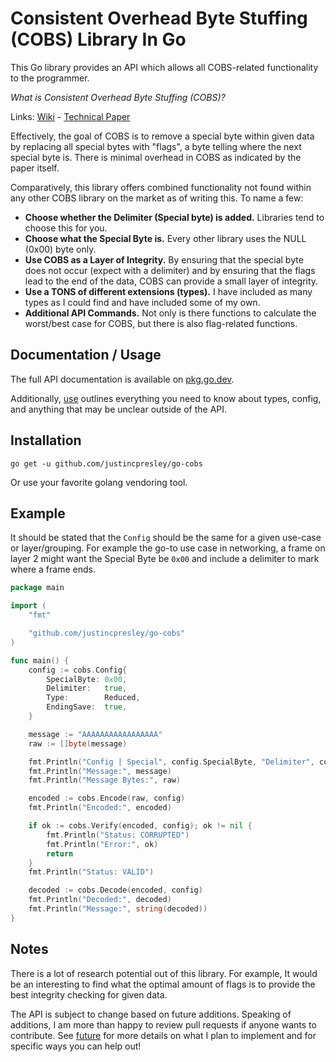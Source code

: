 # Consistent Overhead Byte Stuffing (COBS) Library In Go

This Go library provides an API which allows all COBS-related functionality to the programmer.

*What is Consistent Overhead Byte Stuffing (COBS)?*

Links: [Wiki](https://en.wikipedia.org/wiki/Consistent_Overhead_Byte_Stuffing) - [Technical Paper](http://www.stuartcheshire.org/papers/cobsforton.pdf)

Effectively, the goal of COBS is to remove a special byte within given data by replacing all special bytes with "flags", a byte telling where the next special byte is. There is minimal overhead in COBS as indicated by the paper itself.

Comparatively, this library offers combined functionality not found within any other COBS library on the market as of writing this. To name a few:

 - **Choose whether the Delimiter (Special byte) is added.** Libraries tend to choose this for you.
 - **Choose what the Special Byte is.** Every other library uses the NULL (0x00) byte only.
 - **Use COBS as a Layer of Integrity.** By ensuring that the special byte does not occur (expect with a delimiter) and by ensuring that the flags lead to the end of the data, COBS can provide a small layer of integrity.
 - **Use a TONS of different extensions (types).** I have included as many types as I could find and have included some of my own.
 - **Additional API Commands.** Not only is there functions to calculate the worst/best case for COBS, but there is also flag-related functions.

## Documentation / Usage

The full API documentation is available on [pkg.go.dev](https://pkg.go.dev/github.com/justincpresley/go-cobs).

Additionally, [use](https://github.com/justincpresley/go-cobs/blob/master/USE.md) outlines everything you need to know about types, config, and anything that may be unclear outside of the API.

## Installation

```
go get -u github.com/justincpresley/go-cobs
```

Or use your favorite golang vendoring tool.

## Example

It should be stated that the `Config` should be the same for a given use-case or layer/grouping. For example the go-to use case in networking, a frame on layer 2 might want the Special Byte be `0x00` and include a delimiter to mark where a frame ends.

```go
package main

import (
	"fmt"

	"github.com/justincpresley/go-cobs"
)

func main() {
	config := cobs.Config{
		SpecialByte: 0x00,
		Delimiter:   true,
		Type:        Reduced,
		EndingSave:  true,
	}

	message := "AAAAAAAAAAAAAAAAA"
	raw := []byte(message)

	fmt.Println("Config | Special", config.SpecialByte, "Delimiter", config.Delimiter, "Type", config.Type, "|")
	fmt.Println("Message:", message)
	fmt.Println("Message Bytes:", raw)

	encoded := cobs.Encode(raw, config)
	fmt.Println("Encoded:", encoded)

	if ok := cobs.Verify(encoded, config); ok != nil {
		fmt.Println("Status: CORRUPTED")
		fmt.Println("Error:", ok)
		return
	}
	fmt.Println("Status: VALID")

	decoded := cobs.Decode(encoded, config)
	fmt.Println("Decoded:", decoded)
	fmt.Println("Message:", string(decoded))
}
```

## Notes

There is a lot of research potential out of this library. For example, It would be an interesting to find what the optimal amount of flags is to provide the best integrity checking for given data.

The API is subject to change based on future additions.
Speaking of additions, I am more than happy to review pull requests if anyone wants to contribute. See [future](https://github.com/justincpresley/go-cobs/blob/master/FUTURE.md) for more details on what I plan to implement and for specific ways you can help out!
